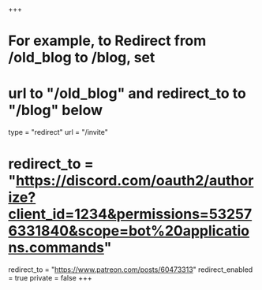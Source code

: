 +++
# For example, to Redirect from /old_blog to /blog, set 
# url to "/old_blog" and redirect_to to "/blog" below
type = "redirect"
url = "/invite"
# redirect_to = "https://discord.com/oauth2/authorize?client_id=1234&permissions=532576331840&scope=bot%20applications.commands"
redirect_to = "https://www.patreon.com/posts/60473313"
redirect_enabled = true
private = false
+++
